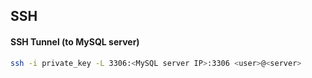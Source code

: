 ## SSH

#### SSH Tunnel (to MySQL server)
```bash
ssh -i private_key -L 3306:<MySQL server IP>:3306 <user>@<server>
```
